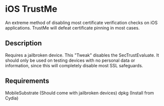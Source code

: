 iOS TrustMe
===========

An extreme method of disabling most certificate verification checks on iOS applications.
TrustMe will defeat certificate pinning in most cases. 

Description
-----------

Requires a jailbroken device. This "Tweak" disables the SecTrustEvaluate. It should
only be used on testing devices with no personal data or information, since this 
will completely disable most SSL safeguards. 

Requirements
------------
MobileSubstrate (Should come with jailbroken devices)
dpkg (Install from Cydia)
